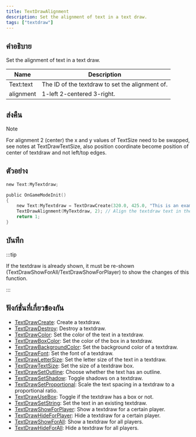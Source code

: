 ```yaml
---
title: TextDrawAlignment
description: Set the alignment of text in a text draw.
tags: ["textdraw"]
---
```


## คำอธิบาย

Set the alignment of text in a text draw.

| Name      | Description                                     |
| --------- | ----------------------------------------------- |
| Text:text | The ID of the textdraw to set the alignment of. |
| alignment | 1-left 2-centered 3-right.                      |

## ส่งคืน

Note

For alignment 2 (center) the x and y values of TextSize need to be swapped, see notes at TextDrawTextSize, also position coordinate become position of center of textdraw and not left/top edges.

## ตัวอย่าง

```c
new Text:MyTextdraw;

public OnGameModeInit()
{
    new Text:MyTextdraw = TextDrawCreate(320.0, 425.0, "This is an example textdraw");
    TextDrawAlignment(MyTextdraw, 2); // Align the textdraw text in the center
    return 1;
}
```

## บันทึก

:::tip

If the textdraw is already shown, it must be re-shown (TextDrawShowForAll/TextDrawShowForPlayer) to show the changes of this function.

:::

## ฟังก์ชั่นที่เกี่ยวข้องกัน

- [TextDrawCreate](../functions/TextDrawCreate.md): Create a textdraw.
- [TextDrawDestroy](../functions/TextDrawDestroy.md): Destroy a textdraw.
- [TextDrawColor](../functions/TextDrawColor.md): Set the color of the text in a textdraw.
- [TextDrawBoxColor](../functions/TextDrawBoxColor.md): Set the color of the box in a textdraw.
- [TextDrawBackgroundColor](../functions/TextDrawBackgroundColor.md): Set the background color of a textdraw.
- [TextDrawFont](../functions/TextDrawFont.md): Set the font of a textdraw.
- [TextDrawLetterSize](../functions/TextDrawLetterSize.md): Set the letter size of the text in a textdraw.
- [TextDrawTextSize](../functions/TextDrawTextSize.md): Set the size of a textdraw box.
- [TextDrawSetOutline](../functions/TextDrawSetOutline.md): Choose whether the text has an outline.
- [TextDrawSetShadow](../functions/TextDrawSetShadow.md): Toggle shadows on a textdraw.
- [TextDrawSetProportional](../functions/TextDrawSetProportional.md): Scale the text spacing in a textdraw to a proportional ratio.
- [TextDrawUseBox](../functions/TextDrawUseBox.md): Toggle if the textdraw has a box or not.
- [TextDrawSetString](../functions/TextDrawSetString.md): Set the text in an existing textdraw.
- [TextDrawShowForPlayer](../functions/TextDrawShowForPlayer.md): Show a textdraw for a certain player.
- [TextDrawHideForPlayer](../functions/TextDrawHideForPlayer.md): Hide a textdraw for a certain player.
- [TextDrawShowForAll](../functions/TextDrawShowForAll.md): Show a textdraw for all players.
- [TextDrawHideForAll](../functions/TextDrawHideForAll.md): Hide a textdraw for all players.
